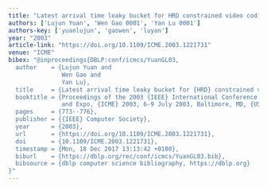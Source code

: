 ```yaml
---
title: "Latest arrival time leaky bucket for HRD constrained video coding"
authors: ['Lujun Yuan', 'Wen Gao 0001', 'Yan Lu 0001']
authors-key: ['yuanlujun', 'gaowen', 'luyan']
year: "2003"
article-link: "https://doi.org/10.1109/ICME.2003.1221731"
venue: "ICME"
bibex: "@inproceedings{DBLP:conf/icmcs/YuanGL03,
  author    = {Lujun Yuan and
               Wen Gao and
               Yan Lu},
  title     = {Latest arrival time leaky bucket for {HRD} constrained video coding},
  booktitle = {Proceedings of the 2003 {IEEE} International Conference on Multimedia
               and Expo, {ICME} 2003, 6-9 July 2003, Baltimore, MD, {USA}},
  pages     = {773--776},
  publisher = {{IEEE} Computer Society},
  year      = {2003},
  url       = {https://doi.org/10.1109/ICME.2003.1221731},
  doi       = {10.1109/ICME.2003.1221731},
  timestamp = {Mon, 18 Dec 2017 13:13:42 +0100},
  biburl    = {https://dblp.org/rec/conf/icmcs/YuanGL03.bib},
  bibsource = {dblp computer science bibliography, https://dblp.org}
}"
---
```


